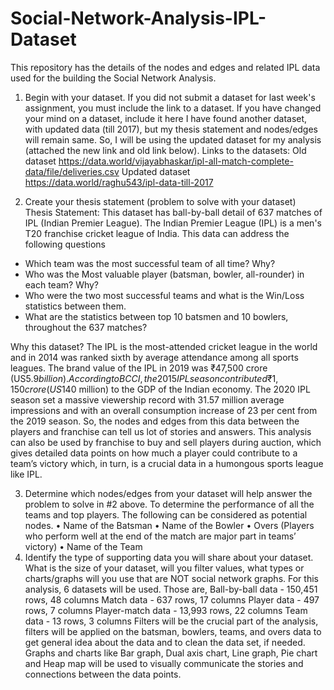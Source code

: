 # Social-Network-Analysis-IPL-Dataset
This repository has the details of the nodes and edges and related IPL data used for the building the Social Network Analysis.
1.	Begin with your dataset. If you did not submit a dataset for last week's assignment, you must include the link to a dataset. If you have changed your mind on a dataset, include it here 
I have found another dataset, with updated data (till 2017), but my thesis statement and nodes/edges will remain same. So, I will be using the updated dataset for my analysis (attached the new link and old link below).
Links to the datasets:
Old dataset
https://data.world/vijayabhaskar/ipl-all-match-complete-data/file/deliveries.csv
Updated dataset
https://data.world/raghu543/ipl-data-till-2017

2.	Create your thesis statement (problem to solve with your dataset)
Thesis Statement: This dataset has ball-by-ball detail of 637 matches of IPL (Indian Premier League). The Indian Premier League (IPL) is a men's T20 franchise cricket league of India. This data can address the following questions
-	Which team was the most successful team of all time? Why?
-	Who was the Most valuable player (batsman, bowler, all-rounder) in each team? Why?
-	Who were the two most successful teams and what is the Win/Loss statistics between them.
-	What are the statistics between top 10 batsmen and 10 bowlers, throughout the 637 matches?

Why this dataset?
The IPL is the most-attended cricket league in the world and in 2014 was ranked sixth by average attendance among all sports leagues. The brand value of the IPL in 2019 was ₹47,500 crore (US$5.9 billion). According to BCCI, the 2015 IPL season contributed ₹1,150 crore (US$140 million) to the GDP of the Indian economy. The 2020 IPL season set a massive viewership record with 31.57 million average impressions and with an overall consumption increase of 23 per cent from the 2019 season.
So, the nodes and edges from this data between the players and franchise can tell us lot of stories and answers. This analysis can also be used by franchise to buy and sell players during auction, which gives detailed data points on how much a player could contribute to a team’s victory which, in turn, is a crucial data in a humongous sports league like IPL.

3.	Determine which nodes/edges from your dataset will help answer the problem to solve in #2 above.
To determine the performance of all the teams and top players. The following can be considered as potential nodes.
•	Name of the Batsman
•	Name of the Bowler
•	Overs (Players who perform well at the end of the match are major part in teams’ victory)
•	Name of the Team
4.	Identify the type of supporting data you will share about your dataset. What is the size of your dataset, will you filter values, what types or charts/graphs will you use that are NOT social network graphs.
For this analysis, 6 datasets will be used. Those are,
Ball-by-ball data - 150,451 rows, 48 columns
Match data - 637 rows, 17 columns
Player data - 497 rows, 7 columns
Player-match data - 13,993 rows, 22 columns
Team data - 13 rows, 3 columns
 Filters will be the crucial part of the analysis, filters will be applied on the batsman, bowlers, teams, and overs data to get general idea about the data and to clean the data set, if needed. 
Graphs and charts like Bar graph, Dual axis chart, Line graph, Pie chart and Heap map will be used to visually communicate the stories and connections between the data points.


